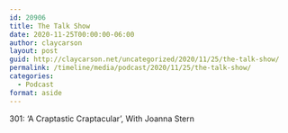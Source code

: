 ```yaml
---
id: 20906
title: The Talk Show
date: 2020-11-25T00:00:00-06:00
author: claycarson
layout: post
guid: http://claycarson.net/uncategorized/2020/11/25/the-talk-show/
permalink: /timeline/media/podcast/2020/11/25/the-talk-show/
categories:
  - Podcast
format: aside
---
```

<div class="media-details">301: ‘A Craptastic Craptacular’, With Joanna Stern</div>

<div class="media-creator"></div>

<div class="media-rating"></div>